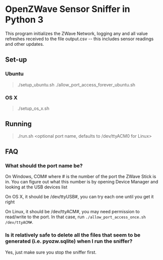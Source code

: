 # OpenZWave Sensor Sniffer in Python 3

This program initializes the ZWave Network, logging any and all value refreshes received to the file output.csv -- this includes sensor readings and other updates.


## Set-up

### Ubuntu

> ./setup_ubuntu.sh
> ./allow_port_access_forever_ubuntu.sh

### OS X

> ./setup_os_x.sh

## Running

> ./run.sh <optional port name, defaults to /dev/ttyACM0 for Linux>

## FAQ

### What should the port name be?

On Windows, COM# where # is the number of the port the ZWave Stick is in. You can figure out what this number is by opening Device Manager and looking at the USB devices list

On OS X, it should be /dev/ttyUSB#, you can try each one until you get it right

On Linux, it should be /dev/ttyACM#, you may need permission to read/write to the port. In that case, run `./allow_port_access_once.sh /dev/ttyACM#`.

### Is it relatively safe to delete all the files that seem to be generated (i.e. pyozw.sqlite) when I run the sniffer?

Yes, just make sure you stop the sniffer first.